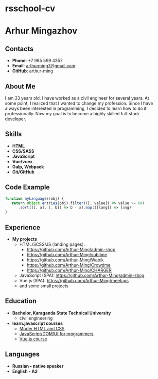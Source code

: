 # rsschool-cv
# **Arhur Mingazhov**
## **Contacts**
* **Phone**: +7 965 599 4357
* **Email**: arthurming7@gmail.com
* **GitHub**: [arthur-ming](https://github.com/Arthur-Ming)
## **About Me**
I am 33 years old. I have worked as a civil engineer for several years. At some point, I realized that I wanted to change my profession.
Since I have always been interested in programming, I decided to learn how to do it professionally. Now my goal is to become a highly skilled full-stack developer.
## **Skills**
* **HTML**
* **CSS/SASS**
* **JavaScript**
* **Vue/vuex**
* **Gulp, Webpack**
* **Git/GitHub**
## **Code Example**
```javascript
function myLanguages(obj) {
   return Object.entries(obj).filter(([, value]) => value >= 60)
      .sort(([, a], [, b]) => b - a).map(([lang]) => lang)
}
```
## **Experience**
* **My projects**
  * HTML/SCSS/JS (landing pages): 
    * https://github.com/Arthur-Ming/admin-shop
    * https://github.com/Arthur-Ming/sublime
    * https://github.com/Arthur-Ming/Wapik
    * https://github.com/Arthur-Ming/Crowdme
    * https://github.com/Arthur-Ming/CHARGER
  * JavaScript (SPA): https://github.com/Arthur-Ming/admin-shop
  * Vue.js (SPA): https://github.com/Arthur-Ming/meetups
  * and some small  projects
## **Education**
* **Bachelor, Karaganda State Technical University**
  * civil engineering
* **learn.javascript courses**
  * [Moder HTML and CSS](https://learn.javascript.ru/courses/htmlcss-20210708/artur-mingazhov/en/certificate.jpg)
  * [JavaScript/DOM/UI for programmers](https://learn.javascript.ru/courses/js-20210427/artur-mingazhov/en/certificate.jpg)
  * [Vue.js course](https://learn.javascript.ru/courses/vue-20210304/artur-mingazhov/en/certificate.jpg)
## **Languages**
* **Russian - native speaker**
* **English - A2**



